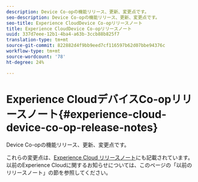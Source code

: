 ```yaml
---
description: Device Co-opの機能リリース、更新、変更点です。
seo-description: Device Co-opの機能リリース、更新、変更点です。
seo-title: Experience CloudDevice Co-opリリースノート
title: Experience CloudDevice Co-opリリースノート
uuid: 337d7eee-12b1-4ba4-a63b-3ccb88b825f7
translation-type: tm+mt
source-git-commit: 822882d4f9bb9eed7cf116597b62d07bbe94376c
workflow-type: tm+mt
source-wordcount: '78'
ht-degree: 24%

---
```



# Experience CloudデバイスCo-opリリースノート{#experience-cloud-device-co-op-release-notes}

Device Co-opの機能リリース、更新、変更点です。

これらの変更点は、[Experience Cloud リリースノート](https://docs.adobe.com/content/help/ja-JP/release-notes/experience-cloud/current.html)にも記載されています。以前のExperience Cloudに関するお知らせについては、このページの「以前のリリースノート」の節を参照してください。

